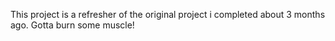 This project is a refresher of the original project i completed about 3 months ago. Gotta burn some muscle!